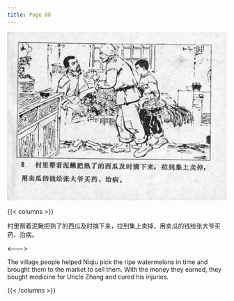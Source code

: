 ```yaml
---
title: Page 08
---
```


![niqiu page](./../../images/niqiu/seifert0397_nqkg_0012_008.jpg)

{{< columns >}}

村里帮着泥鳅把熟了的西瓜及时摘下来，拉到集上卖掉，用卖瓜的钱给张大爷买药、治病。

<--->

The village people helped Niqiu pick the ripe watermelons in time and brought them to the market to sell them. With the money they earned, they bought medicine for Uncle Zhang and cured his injuries.

{{< /columns >}}
